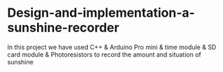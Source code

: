 # Design-and-implementation-a-sunshine-recorder
In this project we have used C++ &amp; Arduino Pro mini &amp; time module &amp; SD card module &amp; Photoresistors to record the amount and situation of sunshine 

